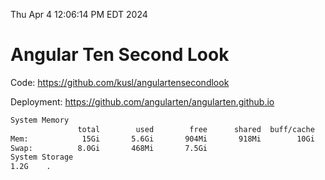 Thu Apr  4 12:06:14 PM EDT 2024

# Angular Ten Second Look

Code: https://github.com/kusl/angulartensecondlook

Deployment: https://github.com/angularten/angularten.github.io

```bash
System Memory
               total        used        free      shared  buff/cache   available
Mem:            15Gi       5.6Gi       904Mi       918Mi        10Gi       9.6Gi
Swap:          8.0Gi       468Mi       7.5Gi
System Storage
1.2G	.
```
